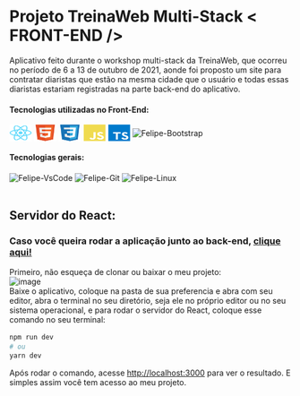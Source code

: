 # Projeto TreinaWeb Multi-Stack < FRONT-END /> 
Aplicativo feito durante o workshop multi-stack da TreinaWeb, que ocorreu no período de 6 a 13 de outubro de 2021, aonde foi proposto um site para contratar diaristas que estão na mesma cidade que o usuário e todas essas diaristas estariam registradas na parte back-end do aplicativo.

#### Tecnologias utilizadas no Front-End:
<div style="display: inline_block">
  <img align="center" title="ReactJS" alt="Felipe-React" height="30" width="40" src="https://raw.githubusercontent.com/devicons/devicon/master/icons/react/react-original.svg">
  <img align="center" title="HTML" alt="Felipe-HTML" height="30" width="40" src="https://raw.githubusercontent.com/devicons/devicon/master/icons/html5/html5-original.svg">
  <img align="center" title="CSS" alt="Felipe-CSS" height="30" width="40" src="https://raw.githubusercontent.com/devicons/devicon/master/icons/css3/css3-original.svg">
  <img align="center" title="JavaScript" alt="Felipe-Js" height="30" width="40" src="https://raw.githubusercontent.com/devicons/devicon/master/icons/javascript/javascript-plain.svg">
  <img align="center" title="TypeScript" alt="Felipe-Ts" height="30" width="40" src="https://raw.githubusercontent.com/devicons/devicon/master/icons/typescript/typescript-plain.svg">
  <img align="center" title="Bootstrap" alt="Felipe-Bootstrap" height="30" width="40" src="https://cdn.jsdelivr.net/gh/devicons/devicon/icons/bootstrap/bootstrap-plain.svg">
</div>

#### Tecnologias gerais:
<div style="display: inline_block">
  <img align="center" title="Visual Code" alt="Felipe-VsCode" height="30" width="40" src="https://cdn.jsdelivr.net/gh/devicons/devicon/icons/vscode/vscode-original.svg">
  <img align="center" title="Git" alt="Felipe-Git" height="30" width="40" src="https://cdn.jsdelivr.net/gh/devicons/devicon/icons/git/git-original.svg">
  <img align="center" title="Linux" alt="Felipe-Linux" height="30" width="40" src="https://cdn.jsdelivr.net/gh/devicons/devicon/icons/linux/linux-original.svg">
</div>
<br>

## Servidor do React:
### Caso você queira rodar a aplicação junto ao back-end, [clique aqui!](https://github.com/FelipePilz/ediaristas-maven-db)
Primeiro, não esqueça de clonar ou baixar o meu projeto: <br>
![image](https://user-images.githubusercontent.com/67395760/137575247-2b56ba0d-1021-450e-a4a9-a345af4e9117.png)<br>
Baixe o aplicativo, coloque na pasta de sua preferencia e abra com seu editor, abra o terminal no seu diretório, seja ele no próprio editor ou no seu sistema operacional, e para rodar o servidor do React, coloque esse comando no seu terminal:
```bash
npm run dev
# ou
yarn dev
```

Após rodar o comando, acesse [http://localhost:3000](http://localhost:3000) para ver o resultado.
E simples assim você tem acesso ao meu projeto.
